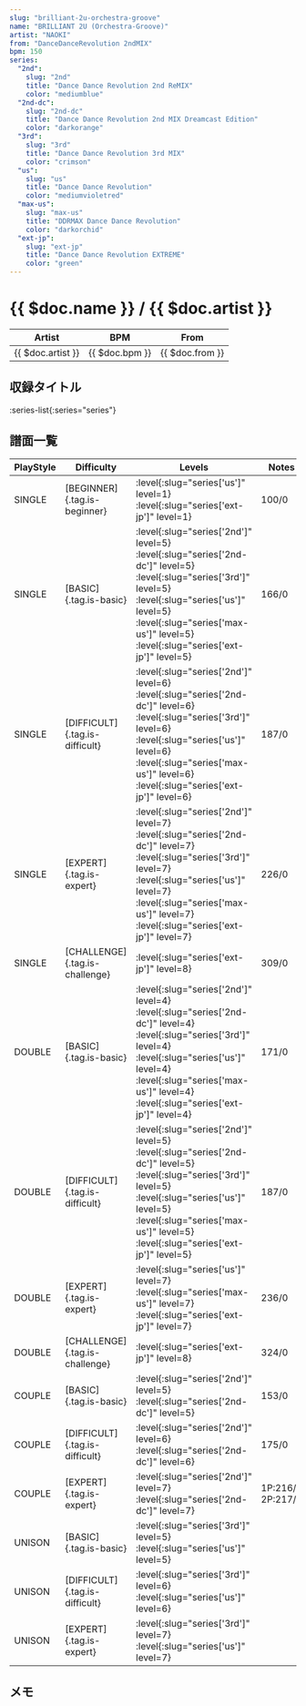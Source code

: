 ```yaml
---
slug: "brilliant-2u-orchestra-groove"
name: "BRILLIANT 2U (Orchestra-Groove)"
artist: "NAOKI"
from: "DanceDanceRevolution 2ndMIX"
bpm: 150
series:
  "2nd":
    slug: "2nd"
    title: "Dance Dance Revolution 2nd ReMIX"
    color: "mediumblue"
  "2nd-dc":
    slug: "2nd-dc"
    title: "Dance Dance Revolution 2nd MIX Dreamcast Edition"
    color: "darkorange"
  "3rd":
    slug: "3rd"
    title: "Dance Dance Revolution 3rd MIX"
    color: "crimson"
  "us":
    slug: "us"
    title: "Dance Dance Revolution"
    color: "mediumvioletred"
  "max-us":
    slug: "max-us"
    title: "DDRMAX Dance Dance Revolution"
    color: "darkorchid"
  "ext-jp":
    slug: "ext-jp"
    title: "Dance Dance Revolution EXTREME"
    color: "green"
---
```


# {{ $doc.name }} / {{ $doc.artist }}

|Artist|BPM|From|
|------|---|----|
|{{ $doc.artist }}|{{ $doc.bpm }}|{{ $doc.from }}|

## 収録タイトル

:series-list{:series="series"}

## 譜面一覧

|PlayStyle|Difficulty|Levels|Notes|Movie|
|---------|----------|------|-----|-----|
|SINGLE|[BEGINNER]{.tag.is-beginner}|:level{:slug="series['us']" level=1} :level{:slug="series['ext-jp']" level=1}|100/0||
|SINGLE|[BASIC]{.tag.is-basic}|:level{:slug="series['2nd']" level=5} :level{:slug="series['2nd-dc']" level=5} :level{:slug="series['3rd']" level=5} :level{:slug="series['us']" level=5} :level{:slug="series['max-us']" level=5} :level{:slug="series['ext-jp']" level=5}|166/0||
|SINGLE|[DIFFICULT]{.tag.is-difficult}|:level{:slug="series['2nd']" level=6} :level{:slug="series['2nd-dc']" level=6} :level{:slug="series['3rd']" level=6} :level{:slug="series['us']" level=6} :level{:slug="series['max-us']" level=6} :level{:slug="series['ext-jp']" level=6}|187/0||
|SINGLE|[EXPERT]{.tag.is-expert}|:level{:slug="series['2nd']" level=7} :level{:slug="series['2nd-dc']" level=7} :level{:slug="series['3rd']" level=7} :level{:slug="series['us']" level=7} :level{:slug="series['max-us']" level=7} :level{:slug="series['ext-jp']" level=7}|226/0||
|SINGLE|[CHALLENGE]{.tag.is-challenge}|:level{:slug="series['ext-jp']" level=8}|309/0||
|DOUBLE|[BASIC]{.tag.is-basic}|:level{:slug="series['2nd']" level=4} :level{:slug="series['2nd-dc']" level=4} :level{:slug="series['3rd']" level=4} :level{:slug="series['us']" level=4} :level{:slug="series['max-us']" level=4} :level{:slug="series['ext-jp']" level=4}|171/0||
|DOUBLE|[DIFFICULT]{.tag.is-difficult}|:level{:slug="series['2nd']" level=5} :level{:slug="series['2nd-dc']" level=5} :level{:slug="series['3rd']" level=5} :level{:slug="series['us']" level=5} :level{:slug="series['max-us']" level=5} :level{:slug="series['ext-jp']" level=5}|187/0||
|DOUBLE|[EXPERT]{.tag.is-expert}|:level{:slug="series['us']" level=7} :level{:slug="series['max-us']" level=7} :level{:slug="series['ext-jp']" level=7}|236/0||
|DOUBLE|[CHALLENGE]{.tag.is-challenge}|:level{:slug="series['ext-jp']" level=8}|324/0||
|COUPLE|[BASIC]{.tag.is-basic}|:level{:slug="series['2nd']" level=5} :level{:slug="series['2nd-dc']" level=5}|153/0||
|COUPLE|[DIFFICULT]{.tag.is-difficult}|:level{:slug="series['2nd']" level=6} :level{:slug="series['2nd-dc']" level=6}|175/0||
|COUPLE|[EXPERT]{.tag.is-expert}|:level{:slug="series['2nd']" level=7} :level{:slug="series['2nd-dc']" level=7}|1P:216/0 2P:217/0||
|UNISON|[BASIC]{.tag.is-basic}|:level{:slug="series['3rd']" level=5} :level{:slug="series['us']" level=5}|||
|UNISON|[DIFFICULT]{.tag.is-difficult}|:level{:slug="series['3rd']" level=6} :level{:slug="series['us']" level=6}|||
|UNISON|[EXPERT]{.tag.is-expert}|:level{:slug="series['3rd']" level=7} :level{:slug="series['us']" level=7}|||

## メモ
